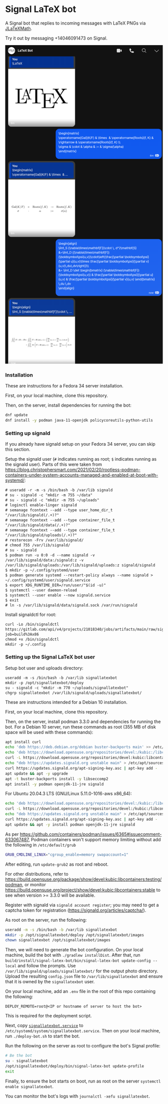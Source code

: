 # Signal LaTeX bot

A Signal bot that replies to incoming messages with LaTeX PNGs via
[JLaTeXMath](https://github.com/opencollab/jlatexmath).

Try it out by messaging +14046091473 on Signal.

![An example of the LaTeX bot output](./images/latexbotexample.png)

### Installation

These are instructions for a Fedora 34 server installation.

First, on your local machine, clone this repository.

Then, on the server, install dependencies for running the bot:

```bash
dnf update
dnf install -y podman java-11-openjdk policycoreutils-python-utils
```

### Setting up signald

If you already have signald setup on your Fedora 34 server, you can skip this section.

Setup the signald user (`#` indicates running as root; `$` indicates running as the signald user). Parts of this were
taken from
https://blog.christophersmart.com/2021/02/20/rootless-podman-containers-under-system-accounts-managed-and-enabled-at-boot-with-systemd/:

```
# useradd -r -m -s /bin/bash -b /var/lib signald
# su - signald -c "mkdir -m 755 ~/data"
# su - signald -c "mkdir -m 755 ~/uploads"
# loginctl enable-linger signald
# semanage fcontext --add --type user_home_dir_t "/var/lib/signald(/.+)?"
# semanage fcontext --add --type container_file_t "/var/lib/signald/data(/.+)?"
# semanage fcontext --add --type container_file_t "/var/lib/signald/uploads(/.+)?"
# restorecon -Frv /var/lib/signald/
# chmod 755 /var/lib/signald/
# su - signald
$ podman run -u 0:0 -d --name signald -v /var/lib/signald/data:/signald:z -v /var/lib/signald/uploads:/var/lib/signald/uploads:z signald/signald
$ mkdir -p ~/.config/systemd/user
$ podman generate systemd --restart-policy always --name signald > ~/.config/systemd/user/signald.service
$ export XDG_RUNTIME_DIR=/run/user/"$(id -u)"
$ systemctl --user daemon-reload
$ systemctl --user enable --now signald.service
$ exit
# ln -s /var/lib/signald/data/signald.sock /var/run/signald
```
<!-- Troubleshooting: restorecon -R -v /var/lib/signald/.local/share/containers/ -->

Install signaldctl for root:

```
curl -Lo /bin/signaldctl https://gitlab.com/api/v4/projects/21018340/jobs/artifacts/main/raw/signaldctl?job=build%3Ax86
chmod +x /bin/signaldctl
mkdir -p ~/.config
```

### Setting up the Signal LaTeX bot user

Setup bot user and uploads directory:

```
useradd -m -s /bin/bash -b /var/lib signallatexbot
mkdir -p /opt/signallatexbot/deploy
su - signald -c "mkdir -m 770 ~/uploads/signallatexbot"
chgrp signallatexbot /var/lib/signald/uploads/signallatexbot/
```

These are instructions intended for a Debian 10 installation.

First, on your local machine, clone this repository.

Then, on the server, install podman 3.3.0 and dependencies for running the bot. For a Debian 10 server, run these
commands as root (355 MB of disk space will be used with these commands):

```bash
apt install curl
echo 'deb https://deb.debian.org/debian buster-backports main' >> /etc/apt/sources.list
echo 'deb https://download.opensuse.org/repositories/devel:/kubic:/libcontainers:/testing/Debian_Unstable/ /' > /etc/apt/sources.list.d/devel:kubic:libcontainers:testing.list
curl -L https://download.opensuse.org/repositories/devel:kubic:libcontainers:testing/Debian_Unstable/Release.key | apt-key add -
echo "deb https://updates.signald.org unstable main" > /etc/apt/sources.list.d/signald.list
curl https://updates.signald.org/apt-signing-key.asc | apt-key add -
apt update && apt -y upgrade
apt -t buster-backports install -y libseccomp2
apt install -y podman openjdk-11-jre signald
```

For Ubuntu 20.04.3 LTS (GNU/Linux 5.11.0-1016-aws x86_64):

```bash
echo 'deb https://download.opensuse.org/repositories/devel:/kubic:/libcontainers:/testing/xUbuntu_20.04/ /' > /etc/apt/sources.list.d/devel:kubic:libcontainers:testing.list
curl -L https://download.opensuse.org/repositories/devel:/kubic:/libcontainers:/testing/xUbuntu_20.04/Release.key | apt-key add
echo "deb https://updates.signald.org unstable main" > /etc/apt/sources.list.d/signald.list
curl https://updates.signald.org/apt-signing-key.asc | apt-key add -
apt update && apt -y install podman openjdk-11-jre signald
```

As per https://github.com/containers/podman/issues/6365#issuecomment-633067487, Podman containers won't support memory
limiting without add the following in `/etc/default/grub`

```bash
GRUB_CMDLINE_LINUX="cgroup_enable=memory swapaccount=1"
```

After editing, run `update-grub2` as root and reboot.

For other distributions, refer to https://build.opensuse.org/package/show/devel:kubic:libcontainers:testing/podman, or
monitor https://build.opensuse.org/project/show/devel:kubic:libcontainers:stable to see when version >= 3.3.0 will be
available.

Register with signald via `signald account register`; you may need to get a captcha token for registration
(https://signald.org/articles/captcha/).

As root on the server, run the following:

```bash
useradd -m -s /bin/bash -b /var/lib signallatexbot
mkdir -p /opt/signallatexbot/deploy /opt/signallatexbot/images
chown signallatexbot /opt/signallatexbot/images
```

Then, we will need to generate the bot configuration. On your local machine, build the bot with `./gradlew installDist`.
After that, run `build/install/signal-latex-bot/bin/signal-latex-bot update-config --local` and follow the prompts. Use
`/var/lib/signald/uploads/signallatexbot/` for the output photo directory. Upload the resulting `config.json` file to
`/var/lib/signallatexbot` and ensure that it is owned by the `signallatexbot` user.

On your local machine, add an `.env` file in the root of this repo containing the following:

```plain
DEPLOY_REMOTE=root@<IP or hostname of server to host the bot>
```

This is required for the deployment script.

Next, copy [`signallatexbot.service`](./signallatexbot.service) to `/etc/systemd/system/signallatexbot.service`. Then on
your local machine, run `./deploy-bot.sh` to start the bot.

Run the following on the server as root to configure the bot's Signal profile:

```bash
# Be the bot
su - signallatexbot
/opt/signallatexbot/deploy/bin/signal-latex-bot update-profile
exit
```

Finally, to ensure the bot starts on boot, run as root on the server `systemctl enable signallatexbot`.

You can monitor the bot's logs with `journalctl -xefu signallatexbot`.
